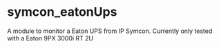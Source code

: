 # symcon_eatonUps

A module to monitor a Eaton UPS from IP Symcon.
Currently only tested with a Eaton 9PX 3000i RT 2U